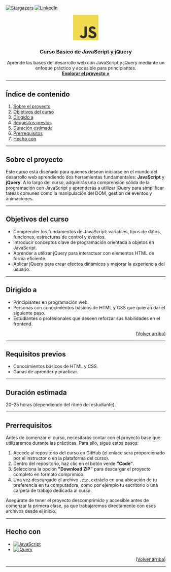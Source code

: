 <!-- Improved compatibility of back to top link -->
<a id="readme-top"></a>

<!-- SHIELDS -->
[![Stargazers][stars-shield]][stars-url]
[![LinkedIn][linkedin-shield]][linkedin-url]

<!-- LOGO -->
<div align="center">
  <a href="https://github.com/kxteuka/JAVASCRIPT-CURSO">
    <img src="/logo.png" alt="Logo" width="80" height="80">
  </a>

  <h3 align="center">Curso Básico de JavaScript y jQuery</h3>

  <p align="center">
    Aprende las bases del desarrollo web con JavaScript y jQuery mediante un enfoque práctico y accesible para principiantes.
    <br />
    <a href="https://github.com/kxteuka/JAVASCRIPT-CURSO"><strong>Explorar el proyecto »</strong></a>
  </p>
</div>

---

## Índice de contenido

<ol>
  <li><a href="#sobre-el-proyecto">Sobre el proyecto</a></li>
  <li><a href="#objetivos-del-curso">Objetivos del curso</a></li>
  <li><a href="#dirigido-a">Dirigido a</a></li>
  <li><a href="#requisitos-previos">Requisitos previos</a></li>
  <li><a href="#duración-estimada">Duración estimada</a></li>
  <li><a href="#prerrequisitos">Prerrequisitos</a></li>
  <li><a href="#hecho-con">Hecho con</a></li>
</ol>

---

## Sobre el proyecto

Este curso está diseñado para quienes desean iniciarse en el mundo del desarrollo web aprendiendo dos herramientas fundamentales: **JavaScript** y **jQuery**. A lo largo del curso, adquirirás una comprensión sólida de la programación con JavaScript y aprenderás a utilizar jQuery para simplificar tareas comunes como la manipulación del DOM, gestión de eventos y animaciones.


---

## Objetivos del curso

- Comprender los fundamentos de JavaScript: variables, tipos de datos, funciones, estructuras de control y eventos.
- Introducir conceptos clave de programación orientada a objetos en JavaScript.
- Aprender a utilizar jQuery para interactuar con elementos HTML de forma eficiente.
- Aplicar jQuery para crear efectos dinámicos y mejorar la experiencia del usuario.


---

## Dirigido a

- Principiantes en programación web.
- Personas con conocimientos básicos de HTML y CSS que quieran dar el siguiente paso.
- Estudiantes o profesionales que deseen reforzar sus habilidades en el frontend.

<p align="right">(<a href="#readme-top">Volver arriba</a>)</p>

---

## Requisitos previos

- Conocimientos básicos de HTML y CSS.
- Ganas de aprender y practicar.


---

## Duración estimada

20–25 horas (dependiendo del ritmo del estudiante).


---

## Prerrequisitos

Antes de comenzar el curso, necesitarás contar con el proyecto base que utilizaremos durante las prácticas. Para ello, sigue estos pasos:

1. Accede al repositorio del curso en GitHub (el enlace será proporcionado por el instructor o en la plataforma del curso).
2. Dentro del repositorio, haz clic en el botón verde **"Code"**.
3. Selecciona la opción **"Download ZIP"** para descargar el proyecto completo en formato comprimido.
4. Una vez descargado el archivo `.zip`, extráelo en una ubicación de tu preferencia en tu computadora, como por ejemplo tu escritorio o una carpeta de trabajo dedicada al curso.

Asegúrate de tener el proyecto descomprimido y accesible antes de comenzar la primera clase, ya que trabajaremos directamente con esos archivos desde el inicio.

---

## Hecho con

- [![JavaScript][Javascript.com]][Javascript-url]
- [![jQuery][JQuery.com]][JQuery-url]

<p align="right">(<a href="#readme-top">Volver arriba</a>)</p>

---

<!-- MARKDOWN LINKS & IMAGES -->

[stars-shield]: https://img.shields.io/github/stars/kxteuka/JAVASCRIPT-CURSO.svg?style=for-the-badge
[stars-url]: https://github.com/kxteuka/JAVASCRIPT-CURSO/stargazers
[linkedin-shield]: https://img.shields.io/badge/-LinkedIn-black.svg?style=for-the-badge&logo=linkedin&colorB=555
[linkedin-url]: https://linkedin.com/in/ivanlopezcabanas
[JQuery.com]: https://img.shields.io/badge/jQuery-0769AD?style=for-the-badge&logo=jquery&logoColor=white
[JQuery-url]: https://jquery.com
[Javascript.com]: https://img.shields.io/badge/JavaScript-F7DF1E?style=for-the-badge&logo=javascript&logoColor=black
[Javascript-url]: https://developer.mozilla.org/es/docs/Web/JavaScript
